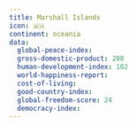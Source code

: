 ```yaml
---
title: Marshall Islands
icon: 🇲🇭
continent: oceania
data:
  global-peace-index:
  gross-domestic-product: 208
  human-development-index: 102
  world-happiness-report:
  cost-of-living:
  good-country-index:
  global-freedom-score: 24
  democracy-index:
---
```


